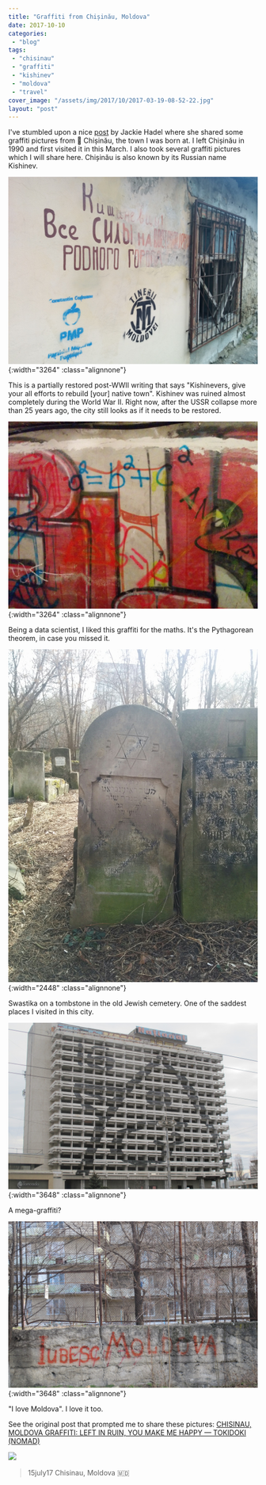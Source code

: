 ```yaml
---
title: "Graffiti from Chișinău, Moldova"
date: 2017-10-10
categories: 
 - "blog"
tags: 
 - "chisinau"
 - "graffiti"
 - "kishinev"
 - "moldova"
 - "travel"
cover_image: "/assets/img/2017/10/2017-03-19-08-52-22.jpg"
layout: "post"
---
```


I've stumbled upon a nice [post](http://jacquelinemhadel.com/2017/07/16/chisinau-moldova-graffiti-left-in-ruin-you-make-me-happy/) by Jackie Hadel where she shared some graffiti pictures from  Chișinău, the town I was born at. I left Chișinău in 1990 and first visited it in this March. I also took several graffiti pictures which I will share here. Chișinău is also known by its Russian name Kishinev.

![Graffiti in Chisinau. Kishinevers, put your all efforts to rebuild your native city](/assets/img/2017/10/2017-03-19-08-01-16.jpg){:width="3264" :class="alignnone"}

This is a partially restored post-WWII writing that says "Kishinevers, give your all efforts to rebuild [your] native town". Kishinev was ruined almost completely during the World War II. Right now, after the USSR collapse more than 25 years ago, the city still looks as if it needs to be restored.

![Graffiti in Chisinau. Pythagorean theorem.](/assets/img/2017/10/2017-03-19-08-52-22.jpg){:width="3264" :class="alignnone"}

Being a data scientist, I liked this graffiti for the maths. It's the Pythagorean theorem, in case you missed it.

![Swastika on a tombstone in Chisinau](/assets/img/2017/10/2017-03-20-11-55-29.jpg){:width="2448" :class="alignnone"}

Swastika on a tombstone in the old Jewish cemetery. One of the saddest places I visited in this city.

![Graffiti in Chisinau. Building-size graffity.](/assets/img/2017/10/img_74521.jpg){:width="3648" :class="alignnone"}

A mega-graffiti?

![Graffiti in Chisinau. Writing that says "I love Moldova" (in Romanian)](/assets/img/2017/10/img_7508.jpg){:width="3648" :class="alignnone"}

"I love Moldova". I love it too.

See the original post that prompted me to share these pictures: [CHISINAU, MOLDOVA GRAFFITI: LEFT IN RUIN, YOU MAKE ME HAPPY — TOKIDOKI (NOMAD)](http://jacquelinemhadel.com/2017/07/16/chisinau-moldova-graffiti-left-in-ruin-you-make-me-happy/)

[![](https://jacquelinemhadel.files.wordpress.com/2017/07/img_4901.jpg?quality=80&strip=info&w=1600)](http://jacquelinemhadel.com/2017/07/16/chisinau-moldova-graffiti-left-in-ruin-you-make-me-happy/)

> 15july17 Chisinau, Moldova 🇲🇩


 

 
